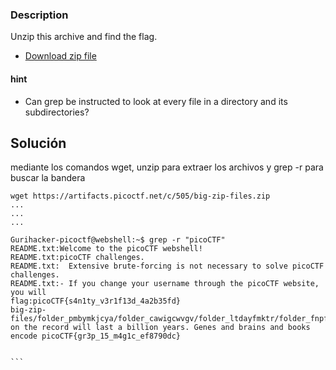 ### Description
Unzip this archive and find the flag.

- [Download zip file](https://artifacts.picoctf.net/c/505/big-zip-files.zip)
#### hint
- Can grep be instructed to look at every file in a directory and its subdirectories?
## Solución
mediante los comandos wget, unzip para extraer los archivos y grep -r para buscar la bandera

````
wget https://artifacts.picoctf.net/c/505/big-zip-files.zip
...
...
...

Gurihacker-picoctf@webshell:~$ grep -r "picoCTF"
README.txt:Welcome to the picoCTF webshell!
README.txt:picoCTF challenges.
README.txt:  Extensive brute-forcing is not necessary to solve picoCTF challenges.
README.txt:- If you change your username through the picoCTF website, you will
flag:picoCTF{s4n1ty_v3r1f13d_4a2b35fd}
big-zip-files/folder_pmbymkjcya/folder_cawigcwvgv/folder_ltdayfmktr/folder_fnpfclfyee/whzxrpivpqld.txt:information on the record will last a billion years. Genes and brains and books encode picoCTF{gr3p_15_m4g1c_ef8790dc}


```


